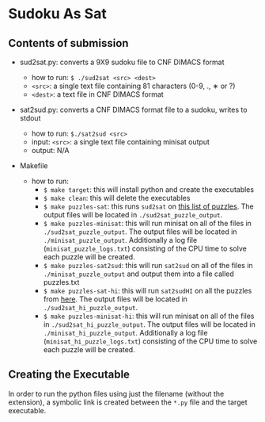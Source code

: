 # Sudoku As Sat

## Contents of submission
- sud2sat.py: converts a 9X9 sudoku file to CNF DIMACS format
    - how to run: `$ ./sud2sat <src> <dest>`
    - `<src>`: a single text file containing 81 characters (0-9, ., ∗ or ?)
    - `<dest>`: a text file in CNF DIMACS format
    
- sat2sud.py: converts a CNF DIMACS format file to a sudoku, writes to stdout
    - how to run: `$./sat2sud <src>`
    - input: `<src>`: a single text file containing minisat output
    - output: N/A

- Makefile
    - how to run:
        - `$ make target`: this will install python and create the executables
        - `$ make clean`: this will delete the executables
        - `$ make puzzles-sat`: this runs `sud2sat` on [this list of puzzles](projecteuler.net/project/resources/p096_sudoku.txt). The output files will be located in `./sud2sat_puzzle_output`.
        - `$ make puzzles-minisat`: this will run minisat on all of the files in `./sud2sat_puzzle_output`. The output files will be located in `./minisat_puzzle_output`. Additionally a log file (`minisat_puzzle_logs.txt`) consisting of the CPU time to solve each puzzle will be created.
        - `$ make puzzles-sat2sud`: this will run `sat2sud` on all of the files in `./minisat_puzzle_output` and output them into a file called puzzles.txt
        - `$ make puzzles-sat-hi`: this will run `sat2sudHI` on all the puzzles from [here](http://magictour.free.fr/top95). The output files will be located in `./sud2sat_hi_puzzle_output`.
        - `$ make puzzles-minisat-hi`: this will run minisat on all of the files in `./sud2sat_hi_puzzle_output`. The output files will be located in `./minisat_hi_puzzle_output`. Additionally a log file (`minisat_hi_puzzle_logs.txt`) consisting of the CPU time to solve each puzzle will be created.

## Creating the Executable

In order to run the python files using just the filename (without the extension), a symbolic link is created between the `*.py` file and the target executable.
